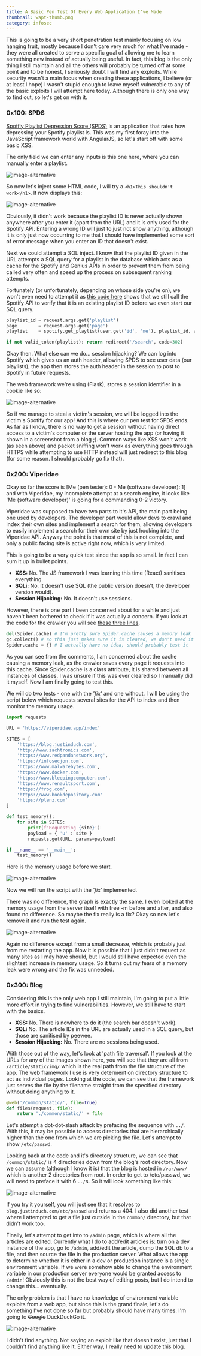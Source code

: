 ```yaml
---
title: A Basic Pen Test Of Every Web Application I've Made
thumbnail: wapt-thumb.png
category: infosec
---
```


This is going to be a very short penetration test mainly focusing on low hanging fruit, mostly because I don't care very much for what I've made - they were all created to serve a specific goal of allowing me to learn something new instead of actually being useful. In fact, this blog is the only thing I still maintain and all the others will probably be turned off at some point and to be honest, I seriously doubt I will find any exploits. While security wasn't a main focus when creating these applications, I believe (or at least I hope) I wasn't stupid enough to leave myself vulnerable to any of the basic exploits I will attempt here today. Although there is only one way to find out, so let's get on with it.

### 0x100: SPDS

[Spotfiy Playlist Depression Score (SPDS)](/article/spds_release) is an application that rates how depressing your Spotify playlist is. This was my first foray into the JavaScript framework world with AngularJS, so let's start off with some basic XSS.

The only field we can enter any inputs is this one here, where you can manually enter a playlist.

![image-alternative](https://cdn.halcyonnouveau.xyz/blog/img/wapt-spds-xss-find.png)

So now let's inject some HTML code, I will try a `<h1>This shouldn't work</h1>`. It now displays this:

![image-alternative](https://cdn.halcyonnouveau.xyz/blog/img/wapt-spds-xss-attempt.png)

Obviously, it didn't work because the playlist ID is never actually shown anywhere after you enter it (apart from the URL) and it is only used for the Spotify API. Entering a wrong ID will just to just not show anything, although it is only just now occurring to me that I should have implemented some sort of error message when you enter an ID that doesn't exist.

Next we could attempt a SQL inject. I know that the playlist ID given in the URL attempts a SQL query for a playlist in the database which acts as a cache for the Spotify and Genius APIs in order to prevent them from being called very often and speed up the process on subsequent ranking attempts.

Fortunately (or unfortunately, depending on whose side you're on), we won't even need to attempt it as [this code here](https://github.com/beanpuppy/spds/blob/master/app.py#L121-L125) shows that we still call the Spotify API to verify that it is an existing playlist ID before we even start our SQL query.

```python
playlist_id = request.args.get('playlist')
page        = request.args.get('page')
playlist    = spotify.get_playlist(user.get('id', 'me'), playlist_id, auth_header)

if not valid_token(playlist): return redirect('/search', code=302)
```

Okay then. What else can we do... session hijacking? We can log into Spotify which gives us an auth header, allowing SPDS to see user data (our playlists), the app then stores the auth header in the session to post to Spotify in future requests.

The web framework we're using (Flask), stores a session identifier in a cookie like so:

![image-alternative](https://cdn.halcyonnouveau.xyz/blog/img/wapt-spds-session.png)

So if we manage to steal a victim's session, we will be logged into the victim's Spotify for our app! And this is where our pen test for SPDS ends. As far as I know, there is no way to get a session without having direct access to a victim's computer or the server hosting the app (or having it shown in a screenshot from a blog ;). Common ways like XSS won't work (as seen above) and packet sniffing won't work as everything goes through HTTPS while attempting to use HTTP instead will just redirect to this blog (for some reason. I should probably go fix that).

### 0x200: Viperidae

Okay so far the score is [Me (pen tester): 0 - Me (software developer): 1] and with Viperidae, my incomplete attempt at a search engine, it looks like 'Me (software developer)' is going for a commanding 0-2 victory.

Viperidae was supposed to have two parts to it's API, the main part being one used by developers. The developer part would allow devs to crawl and index their own sites and implement a search for them, allowing developers to easily implement a search for their own site by just hooking into the Viperidae API. Anyway the point is that most of this is not complete, and only a public facing site is active right now, which is very limited.

This is going to be a very quick test since the app is so small. In fact I can sum it up in bullet points.

* **XSS:** No. The JS framework I was learning this time (React) sanitises everything.
* **SQLi:** No. It doesn't use SQL (the public version doesn't, the developer version would).
* **Session Hijacking:** No. It doesn't use sessions.

However, there is one part I been concerned about for a while and just haven't been bothered to check if it was actually a concern. If you look at the code for the crawler you will see [these three lines](https://github.com/beanpuppy/viperidae/blob/canary/api/crawl.py#L202-L204).

```python
del(Spider.cache) # I'm pretty sure Spider.cache causes a memory leak
gc.collect() # so this just makes sure it is cleared, we don't need it anymore
Spider.cache = {} # I actually have no idea, should probably test it
```

As you can see from the comments, I am concerned about the cache causing a memory leak, as the crawler saves every page it requests into this cache. Since Spider.cache is a class attribute, it is shared between all instances of classes. I was unsure if this was ever cleared so I manually did it myself. Now I am finally going to test this.

We will do two tests - one with the *'fix'* and one without. I will be using the script below which requests several sites for the API to index and then monitor the memory usage.

```python
import requests

URL = 'https://viperidae.app/index'

SITES = [
    'https://blog.justinduch.com',
    'http://www.zachtronics.com',
    'https://www.redpandanetwork.org',
    'https://infosecjon.com',
    'https://www.malwarebytes.com',
    'https://www.docker.com',
    'https://www.bleepingcomputer.com',
    'https://www.renaultsport.com',
    'https://frog.com',
    'https://www.bookdepository.com'
    'https://plenz.com'
]

def test_memory():
    for site in SITES:
        print(f'Requesting {site}')
        payload = { 'u' : site }
        requests.get(URL, params=payload)

if __name__ == '__main__':
    test_memory()
```

Here is the memory usage before we start.

![image-alternative](https://cdn.halcyonnouveau.xyz/blog/img/wapt-viperidae-memory.png)

Now we will run the script with the *'fix'* implemented.

There was no difference, the graph is exactly the same. I even looked at the memory usage from the server itself with free -m before and after, and also found no difference. So maybe the fix really is a fix? Okay so now let's remove it and run the test again.

![image-alternative](https://cdn.halcyonnouveau.xyz/blog/img/wapt-viperidae-memory-after.png)

Again no difference except from a small decrease, which is probably just from me restarting the app. Now it is possible that I just didn't request as many sites as I may have should, but I would still have expected even the slightest increase in memory usage. So it turns out my fears of a memory leak were wrong and the fix was unneeded.

### 0x300: Blog

Considering this is the only web app I still maintain, I'm going to put a little more effort in trying to find vulnerabilities. However, we still have to start with the basics.

* **XSS:** No. There is nowhere to do it (the search bar doesn't work).
* **SQLi** No. The article IDs in the URL are actually used in a SQL query, but those are sanitised by peewee.
* **Session Hijacking:** No. There are no sessions being used.

With those out of the way, let's look at 'path file traversal'. If you look at the URLs for any of the images shown here, you will see that they are all from `/article/static/img/` which is the real path from the file structure of the app. The web framework I use is very determent on directory structure to act as individual pages. Looking at the code, we can see that the framework just serves the file by the filename straight from the specified directory without doing anything to it.

```python
@web('/common/static/', file=True)
def files(request, file):
    return './common/static/' + file
```

Let's attempt a dot-dot-slash attack by prefacing the sequence with `../.` With this, it may be possible to access directories that are hierarchically higher than the one from which we are picking the file. Let's attempt to show `/etc/passwd`.

Looking back at the code and it's directory structure, we can see that `/common/static/` is 4 directories down from the blog's root directory. Now we can assume (although I know it is) that the blog is hosted in `/var/www/` which is another 2 directories from root. In order to get to /etc/passwd, we will need to preface it with 6 `../`s. So it will look something like this:

![image-alternative](https://cdn.halcyonnouveau.xyz/blog/img/wapt-blog-file-test.png)

If you try it yourself, you will just see that it resolves to `blog.justinduch.com/etc/passwd` and returns a 404. I also did another test where I attempted to get a file just outside in the `common/` directory, but that didn't work too.

Finally, let's attempt to get into to `/admin` page, which is where all the articles are edited. Currently what I do to add/edit articles is: turn on a dev instance of the app, go to `/admin`, add/edit the article, dump the SQL db to a file, and then source the file in the production server. What allows the app to determine whether it is either in a dev or production instance is a single environment variable. If we were somehow able to change the environment variable in our production server everyone would be granted access to `/admin`! Obviously this is not the best way of editing posts, but I do intend to change this... eventually.

The only problem is that I have no knowledge of environment variable exploits from a web app, but since this is the grand finale, let's do something I've not done so far but probably should have many times. I'm going to ~~Google~~ DuckDuckGo it.

![image-alternative](https://cdn.halcyonnouveau.xyz/blog/img/wapt-blog-duck.png)

I didn't find anything. Not saying an exploit like that doesn't exist, just that I couldn't find anything like it. Either way, I really need to update this blog.
